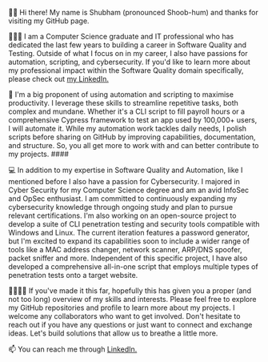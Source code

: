 👋🏽 Hi there! My name is Shubham (pronounced Shoob-hum) and thanks for visiting my GitHub page. 

👨🏽‍💻 I am a Computer Science graduate and IT professional who has dedicated the last few years to building a career in Software Quality and Testing. Outside of what I focus on in my career, I also have passions for automation, scripting, and cybersecurity. If you'd like to learn more about my professional impact within the Software Quality domain specifically, please check out [my LinkedIn.](https://www.linkedin.com/in/sharma-it/) 

🤖 I'm a big proponent of using automation and scripting to maximise productivity. I leverage these skills to streamline repetitive tasks, both complex and mundane. Whether it's a CLI script to fill payroll hours or a comprehensive Cypress framework to test an app used by 100,000+ users, I will automate it. While my automation work tackles daily needs, I polish scripts before sharing on GitHub by improving capabilities, documentation, and structure. So, you all get more to work with and can better contribute to my projects. ####

💻 In addition to my expertise in Software Quality and Automation, like I mentioned before I also have a passion for Cybersecurity. I majored in Cyber Security for my Computer Science degree and am an avid InfoSec and OpSec enthusiast. I am committed to continuously expanding my cybersecurity knowledge through ongoing study and plan to pursue relevant certifications. I'm also working on an open-source project to develop a suite of CLI penetration testing and security tools compatible with Windows and Linux. The current iteration features a password generator, but I'm excited to expand its capabilities soon to include a wider range of tools like a MAC address changer, network scanner, ARP/DNS spoofer, packet sniffer and more. Independent of this specific project, I have also developed a comprehensive all-in-one script that employs multiple types of penetration tests onto a target website. 

🫱🏽‍🫲🏻 If you've made it this far, hopefully this has given you a proper (and not too long) overview of my skills and interests. Please feel free to explore my GitHub repositories and profile to learn more about my projects. I welcome any collaborators who want to get involved. Don't hesitate to reach out if you have any questions or just want to connect and exchange ideas. Let's build solutions that allow us to breathe a little more. 

📫 You can reach me through [LinkedIn.](https://www.linkedin.com/in/sharma-it/) 
